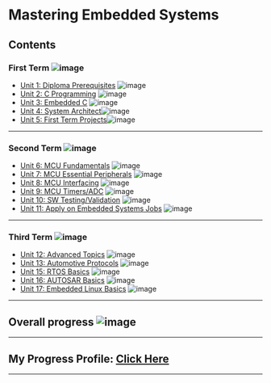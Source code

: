 # Mastering Embedded Systems
  
## Contents

### First Term ![image](https://progress-bar.dev/100/?title=IN_PROGRESS)

- [Unit 1: Diploma Prerequisites](https://github.com/AmirBasiony/Mastering_Embedded_Systems.git) ![image](https://progress-bar.dev/100/?title=No_Assignments&color=bababa)
- [Unit 2: C Programming](https://github.com/AmirBasiony/Mastering_Embedded_Systems/tree/main/Unit.2_C%20Programming) ![image](https://progress-bar.dev/100/)
- [Unit 3: Embedded C](https://github.com/AmirBasiony/Mastering_Embedded_Systems/tree/main/Unit.3_Embedded_C) ![image](https://progress-bar.dev/100/)
- [Unit 4: System Architect](https://github.com/AmirBasiony/Mastering_Embedded_Systems/tree/main/Unit_4_System_Architecture)![image](https://progress-bar.dev/100/)
- [Unit 5: First Term Projects](https://github.com/AmirBasiony/Mastering_Embedded_Systems/tree/main/First_Term_Projects)![image](https://progress-bar.dev/100/)

---

### Second Term ![image](https://progress-bar.dev/0/?title=Start_Soon&color=ff00ff)

- [Unit 6: MCU Fundamentals](https://github.com/AmirBasiony/Mastering_Embedded_Systems.git) ![image](https://progress-bar.dev/20/)
- [Unit 7: MCU Essential Peripherals](https://github.com/AmirBasiony/Mastering_Embedded_Systems.git) ![image](https://progress-bar.dev/0/)
- [Unit 8: MCU Interfacing](https://github.com/AmirBasiony/Mastering_Embedded_Systems.git) ![image](https://progress-bar.dev/0/)
- [Unit 9: MCU Timers/ADC](https://github.com/AmirBasiony/Mastering_Embedded_Systems.git) ![image](https://progress-bar.dev/0/)
- [Unit 10: SW Testing/Validation](https://github.com/AmirBasiony/Mastering_Embedded_Systems.git) ![image](https://progress-bar.dev/0/)
- [Unit 11: Apply on Embedded Systems Jobs](https://github.com/AmirBasiony/Mastering_Embedded_Systems.git) ![image](https://progress-bar.dev/0/?title=Exams&color=bababa)

---

### Third Term ![image](https://progress-bar.dev/0/?title=Start_Soon&color=ff0000)

- [Unit 12: Advanced Topics](https://github.com/AmirBasiony/Mastering_Embedded_Systems.git) ![image](https://progress-bar.dev/0/)
- [Unit 13: Automotive Protocols](https://github.com/AmirBasiony/Mastering_Embedded_Systems.git) ![image](https://progress-bar.dev/0/)
- [Unit 15: RTOS Basics](https://github.com/AmirBasiony/Mastering_Embedded_Systems.git) ![image](https://progress-bar.dev/0/)
- [Unit 16: AUTOSAR Basics](https://github.com/AmirBasiony/Mastering_Embedded_Systems.git) ![image](https://progress-bar.dev/0/)
- [Unit 17: Embedded Linux Basics](https://github.com/AmirBasiony/Mastering_Embedded_Systems.git) ![image](https://progress-bar.dev/0/)

___

## Overall progress ![image](https://github.com/AmirBasiony/Mastering_Embedded_Systems/blob/main/Midterm%20Certificate.png)
___

## My Progress Profile: [Click Here](https://www.learn-in-depth.com/online-diploma/amirbasiony14%40gmail.com)

---
